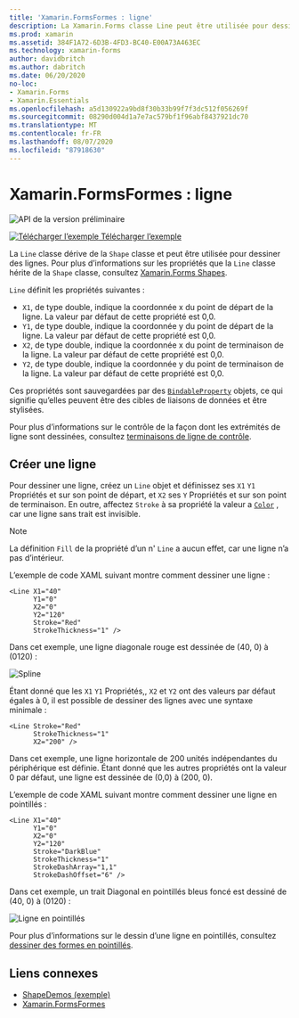 ```yaml
---
title: 'Xamarin.FormsFormes : ligne'
description: La Xamarin.Forms classe Line peut être utilisée pour dessiner des lignes.
ms.prod: xamarin
ms.assetid: 384F1A72-6D3B-4FD3-BC40-E00A73A463EC
ms.technology: xamarin-forms
author: davidbritch
ms.author: dabritch
ms.date: 06/20/2020
no-loc:
- Xamarin.Forms
- Xamarin.Essentials
ms.openlocfilehash: a5d130922a9bd8f30b33b99f7f3dc512f056269f
ms.sourcegitcommit: 08290d004d1a7e7ac579bf1f96abf8437921dc70
ms.translationtype: MT
ms.contentlocale: fr-FR
ms.lasthandoff: 08/07/2020
ms.locfileid: "87918630"
---
```

# <a name="no-locxamarinforms-shapes-line"></a>Xamarin.FormsFormes : ligne

![API de la version préliminaire](~/media/shared/preview.png)

[![Télécharger l’exemple](~/media/shared/download.png) Télécharger l’exemple](https://docs.microsoft.com/samples/xamarin/xamarin-forms-samples/userinterface-shapesdemos/)

La `Line` classe dérive de la `Shape` classe et peut être utilisée pour dessiner des lignes. Pour plus d’informations sur les propriétés que la `Line` classe hérite de la `Shape` classe, consultez [ Xamarin.Forms Shapes](index.md).

`Line` définit les propriétés suivantes :

- `X1`, de type double, indique la coordonnée x du point de départ de la ligne. La valeur par défaut de cette propriété est 0,0.
- `Y1`, de type double, indique la coordonnée y du point de départ de la ligne. La valeur par défaut de cette propriété est 0,0.
- `X2`, de type double, indique la coordonnée x du point de terminaison de la ligne. La valeur par défaut de cette propriété est 0,0.
- `Y2`, de type double, indique la coordonnée y du point de terminaison de la ligne. La valeur par défaut de cette propriété est 0,0.

Ces propriétés sont sauvegardées par des [`BindableProperty`](xref:Xamarin.Forms.BindableProperty) objets, ce qui signifie qu’elles peuvent être des cibles de liaisons de données et être stylisées.

Pour plus d’informations sur le contrôle de la façon dont les extrémités de ligne sont dessinées, consultez [terminaisons de ligne de contrôle](index.md#control-line-ends).

## <a name="create-a-line"></a>Créer une ligne

Pour dessiner une ligne, créez un `Line` objet et définissez ses `X1` `Y1` Propriétés et sur son point de départ, et `X2` ses `Y` Propriétés et sur son point de terminaison. En outre, affectez `Stroke` à sa propriété la valeur a [`Color`](xref:Xamarin.Forms.Color) , car une ligne sans trait est invisible.

> [!NOTE]
> La définition `Fill` de la propriété d’un n' `Line` a aucun effet, car une ligne n’a pas d’intérieur.

L’exemple de code XAML suivant montre comment dessiner une ligne :

```xaml
<Line X1="40"
      Y1="0"
      X2="0"
      Y2="120"
      Stroke="Red"
      StrokeThickness="1" />
```

Dans cet exemple, une ligne diagonale rouge est dessinée de (40, 0) à (0120) :

![Spline](line-images/line.png "Ligne")

Étant donné que les `X1` `Y1` Propriétés,, `X2` et `Y2` ont des valeurs par défaut égales à 0, il est possible de dessiner des lignes avec une syntaxe minimale :

```xaml
<Line Stroke="Red"
      StrokeThickness="1"
      X2="200" />
```

Dans cet exemple, une ligne horizontale de 200 unités indépendantes du périphérique est définie. Étant donné que les autres propriétés ont la valeur 0 par défaut, une ligne est dessinée de (0,0) à (200, 0).

L’exemple de code XAML suivant montre comment dessiner une ligne en pointillés :

```xaml
<Line X1="40"
      Y1="0"
      X2="0"
      Y2="120"
      Stroke="DarkBlue"
      StrokeThickness="1"
      StrokeDashArray="1,1"
      StrokeDashOffset="6" />
```

Dans cet exemple, un trait Diagonal en pointillés bleus foncé est dessiné de (40, 0) à (0120) :

![Ligne en pointillés](line-images/dashed-line.png "Ligne en pointillés")

Pour plus d’informations sur le dessin d’une ligne en pointillés, consultez [dessiner des formes en pointillés](index.md#draw-dashed-shapes).

## <a name="related-links"></a>Liens connexes

- [ShapeDemos (exemple)](https://docs.microsoft.com/samples/xamarin/xamarin-forms-samples/userinterface-shapesdemos/)
- [Xamarin.FormsFormes](index.md)
